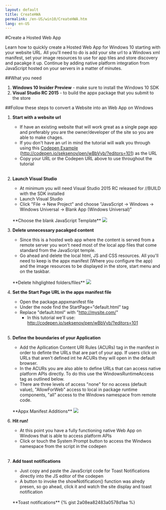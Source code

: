 ```yaml
---
layout: default
title: CreateHWA
permalink: /en-US/win10/CreateHWA.htm
lang: en-US
---
```


#Create a Hosted Web App

Learn how to quickly create a Hosted Web App for Windows 10 starting with your website URL. All you'll need to do is add your site url to a Windows xml manifest, set your image resources to use for app tiles and store discovery and pacakge it up. Continue by adding native platform integration from JavaScript hosted on your servers in a matter of minutes. 

##What you need
1. **Windows 10 Insider Preview** - make sure to install the Windows 10 SDK
2. **Visual Studio RC 2015** - to build the appx package that you submit to the store

##Follow these steps to convert a Website into an Web App on Windows

1. **Start with a website url**
	* If have an existing website that will work great as a single page app and preferably you are the owner/developer of the site so you are able to make chages.
	* If you don't have an url in mind the tutorial will walk you through using this [Codepen Example](http://codepen.io/seksenov/pen/wBbVyb/?editors=101) (http://codepen.io/seksenov/pen/wBbVyb/?editors=101) as the URL
	* Copy your URL or the Codepen URL above to use throughout the tutorial

	<br>

2. **Launch Visual Studio**
	* At minimum you will need Visual Studio 2015 RC released for //BUILD with the SDK installed
	* Launch Visual Studio
	* Click "File -> New Project" and choose "JavaScript -> Windows -> Windows Universal -> Blank App (Windows Universal)" 

	<br>
	**Choose the blank JavaScript Template**
	<img src="{{site.baseurl}}/images/CreateHWA/BlankJSTemplate.PNG">

	<br>

3. **Delete unnecessary pacakged content**
	* Since this is a hosted web app where the content is served from a remote server you won't need most of the local app files that come standard from the JavaScript temple.
	* Go ahead and delete the local html, JS and CSS resources. All you'll need to keep is the appx manifest (Where you configure the app) and the image resources to be displayed in the store, start menu and on the taskbar.

	<br>
	**Delete hihglighted folders/files**
	<img src="{{site.baseurl}}/images/CreateHWA/DeletePackagedContent.PNG">

	<br>

4. **Set the Start Page URL in the appx manifest file**
	* Open the package.appxmanifest file
	* Under the <Application> node find the StartPage="default.html" tag
	* Replace "default.html" with "http://mysite.com/"
		* In this tutorial we'll use: http://codepen.io/seksenov/pen/wBbVyb/?editors=101 

	<br>

5. **Define the boundaries of your Application**
	* Add the Apllication Content URI Rules (ACURs) tag in the manifest in order to definte the URLs that are part of your app. If users click on URLs that aren't defined int he ACURs they will open in the default browser.
	* In the ACURs you are also able to define URLs that can access native platform APIs directly. To do this use the WindowsRuntimeAccess tag as outlined below.
	* There are three levels of access "none" for no access (default value), "AllowForWeb" access to local in package runtime components, "all" access to the Windows namespace from remote code.

	<br>
	**Appx Manifest Additions**
	<img src="{{site.baseurl}}/images/CreateHWA/ManifestAddition.PNG">

	<br>
	
6. **Hit run!** 
	* At this point you have a fully functioning native Web App on Windows that is able to access platform APIs
	* Click or touch the System Prompt button to access the Windwos namespace from the script in the codepen

	<br>

7. **Add toast notifications** 
	* Just copy and paste the JavaScript code for Toast Notifications directly into the JS editor of the codepen
	* A button to invoke the showNotification() function was alredy presen, so go ahead, click it and watch the site display and toast notification

	<br>
	**Toast notifications**
	{% gist 2a08ea82483a0578d1aa %}
